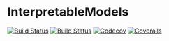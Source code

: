 # InterpretableModels

[![Build Status](https://travis-ci.com/robertfeldt/InterpretableModels.jl.svg?branch=master)](https://travis-ci.com/robertfeldt/InterpretableModels.jl)
[![Build Status](https://ci.appveyor.com/api/projects/status/github/robertfeldt/InterpretableModels.jl?svg=true)](https://ci.appveyor.com/project/robertfeldt/InterpretableModels-jl)
[![Codecov](https://codecov.io/gh/robertfeldt/InterpretableModels.jl/branch/master/graph/badge.svg)](https://codecov.io/gh/robertfeldt/InterpretableModels.jl)
[![Coveralls](https://coveralls.io/repos/github/robertfeldt/InterpretableModels.jl/badge.svg?branch=master)](https://coveralls.io/github/robertfeldt/InterpretableModels.jl?branch=master)
